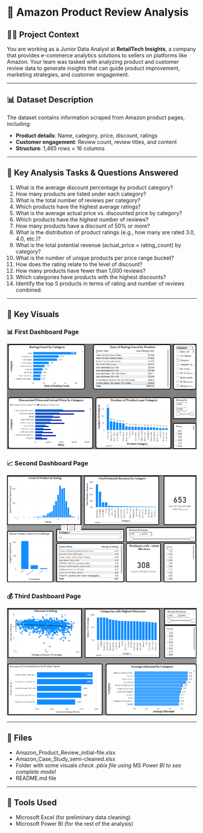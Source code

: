 # 🛒 Amazon Product Review Analysis

## 🧑‍💼 Project Context
You are working as a Junior Data Analyst at **RetailTech Insights**, a company that provides e-commerce analytics solutions to sellers on platforms like Amazon. Your team was tasked with analyzing product and customer review data to generate insights that can guide product improvement, marketing strategies, and customer engagement.

---

## 📊 Dataset Description
The dataset contains information scraped from Amazon product pages, including:
- **Product details**: Name, category, price, discount, ratings
- **Customer engagement**: Review count, review titles, and content
- **Structure**: 1,465 rows × 16 columns

---

## 🧠 Key Analysis Tasks & Questions Answered
1. What is the average discount percentage by product category?
2. How many products are listed under each category?
3. What is the total number of reviews per category?
4. Which products have the highest average ratings?
5. What is the average actual price vs. discounted price by category?
6. Which products have the highest number of reviews?
7. How many products have a discount of 50% or more?
8. What is the distribution of product ratings (e.g., how many are rated 3.0, 4.0, etc.)?
9. What is the total potential revenue (actual_price × rating_count) by category?
10. What is the number of unique products per price range bucket?
11. How does the rating relate to the level of discount?
12. How many products have fewer than 1,000 reviews?
13. Which categories have products with the highest discounts?
14. Identify the top 5 products in terms of rating and number of reviews combined.

---

## 📸 Key Visuals

### 📊 First Dashboard Page  
![Average Discount](./visuals/Page-01_Amazon_Product_Review_Dashboards.png)

### 📈 Second Dashboard Page  
![Rating Distribution](./visuals/Page-02_Amazon_Product_Review_Dashboards.png)

### 💰 Third Dashboard Page  
![Price vs Reviews](./visuals/Page-03_Amazon_Product_Review_Dashboards.png)

---

## 📎 Files
- Amazon_Product_Review_initial-file.xlsx
- Amazon_Case_Study_semi-cleaned.xlsx
- Folder with some visuals _check .pbix file using MS Power BI to see complete model_
- README.md file

---

## 🧰 Tools Used
- Microsoft Excel (for preliminary data cleaning)
- Microsoft Power BI (for the rest of the analysis)
